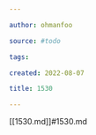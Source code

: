 ```yaml
---

author: ohmanfoo

source: #todo

tags: 

created: 2022-08-07

title: 1530

---
```

[[1530.md]]#1530.md